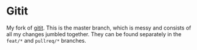Gitit
=====

My fork of [gitit](https://github.com/jgm/gitit).
This is the master branch, which is messy and consists of all my changes jumbled together.
They can be found separately in the `feat/*` and `pullreq/*` branches.
